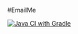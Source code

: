 #EmailMe

[![Java CI with Gradle](https://github.com/kotyara1005/EmailMe/actions/workflows/gradle.yml/badge.svg?branch=main)](https://github.com/kotyara1005/EmailMe/actions/workflows/gradle.yml)
